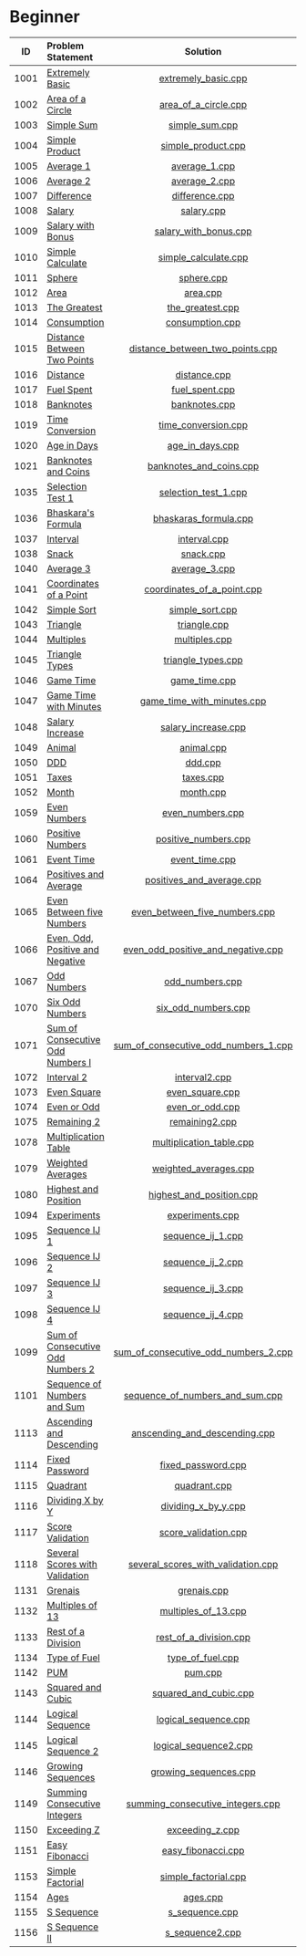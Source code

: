 # Beginner

|  ID  |          Problem Statement           |                 Solution                 |
|:----:|:-------------------------------------|:----------------------------------------:|
| 1001 | [Extremely Basic][]                  | [extremely_basic.cpp][]                  |
| 1002 | [Area of a Circle][]                 | [area_of_a_circle.cpp][]                 |
| 1003 | [Simple Sum][]                       | [simple_sum.cpp][]                       |
| 1004 | [Simple Product][]                   | [simple_product.cpp][]                   |
| 1005 | [Average 1][]                        | [average_1.cpp][]                        |
| 1006 | [Average 2][]                        | [average_2.cpp][]                        |
| 1007 | [Difference][]                       | [difference.cpp][]                       |
| 1008 | [Salary][]                           | [salary.cpp][]                           |
| 1009 | [Salary with Bonus][]                | [salary_with_bonus.cpp][]                |
| 1010 | [Simple Calculate][]                 | [simple_calculate.cpp][]                 |
| 1011 | [Sphere][]                           | [sphere.cpp][]                           |
| 1012 | [Area][]                             | [area.cpp][]                             |
| 1013 | [The Greatest][]                     | [the_greatest.cpp][]                     |
| 1014 | [Consumption][]                      | [consumption.cpp][]                      |
| 1015 | [Distance Between Two Points][]      | [distance_between_two_points.cpp][]      |
| 1016 | [Distance][]                         | [distance.cpp][]                         |
| 1017 | [Fuel Spent][]                       | [fuel_spent.cpp][]                       |
| 1018 | [Banknotes][]                        | [banknotes.cpp][]                        |
| 1019 | [Time Conversion][]                  | [time_conversion.cpp][]                  |
| 1020 | [Age in Days][]                      | [age_in_days.cpp][]                      |
| 1021 | [Banknotes and Coins][]              | [banknotes_and_coins.cpp][]              |
| 1035 | [Selection Test 1][]                 | [selection_test_1.cpp][]                 |
| 1036 | [Bhaskara's Formula][]               | [bhaskaras_formula.cpp][]                |
| 1037 | [Interval][]                         | [interval.cpp][]                         |
| 1038 | [Snack][]                            | [snack.cpp][]                            |
| 1040 | [Average 3][]                        | [average_3.cpp][]                        |
| 1041 | [Coordinates of a Point][]           | [coordinates_of_a_point.cpp][]           |
| 1042 | [Simple Sort][]                      | [simple_sort.cpp][]                      |
| 1043 | [Triangle][]                         | [triangle.cpp][]                         |
| 1044 | [Multiples][]                        | [multiples.cpp][]                        |
| 1045 | [Triangle Types][]                   | [triangle_types.cpp][]                   |
| 1046 | [Game Time][]                        | [game_time.cpp][]                        |
| 1047 | [Game Time with Minutes][]           | [game_time_with_minutes.cpp][]           |
| 1048 | [Salary Increase][]                  | [salary_increase.cpp][]                  |
| 1049 | [Animal][]                           | [animal.cpp][]                           |
| 1050 | [DDD][]                              | [ddd.cpp][]                              |
| 1051 | [Taxes][]                            | [taxes.cpp][]                            |
| 1052 | [Month][]                            | [month.cpp][]                            |
| 1059 | [Even Numbers][]                     | [even_numbers.cpp][]                     |
| 1060 | [Positive Numbers][]                 | [positive_numbers.cpp][]                 |
| 1061 | [Event Time][]                       | [event_time.cpp][]                       |
| 1064 | [Positives and Average][]            | [positives_and_average.cpp][]            |
| 1065 | [Even Between five Numbers][]        | [even_between_five_numbers.cpp][]        |
| 1066 | [Even, Odd, Positive and Negative][] | [even_odd_positive_and_negative.cpp][]   |
| 1067 | [Odd Numbers][]                      | [odd_numbers.cpp][]                      |
| 1070 | [Six Odd Numbers][]                  | [six_odd_numbers.cpp][]                  |
| 1071 | [Sum of Consecutive Odd Numbers I][] | [sum_of_consecutive_odd_numbers_1.cpp][] |
| 1072 | [Interval 2][]                       | [interval2.cpp][]                        |
| 1073 | [Even Square][]                      | [even_square.cpp][]                      |
| 1074 | [Even or Odd][]                      | [even_or_odd.cpp][]                      |
| 1075 | [Remaining 2][]                      | [remaining2.cpp][]                       |
| 1078 | [Multiplication Table][]             | [multiplication_table.cpp][]             |
| 1079 | [Weighted Averages][]                | [weighted_averages.cpp][]                |
| 1080 | [Highest and Position][]             | [highest_and_position.cpp][]             |
| 1094 | [Experiments][]                      | [experiments.cpp][]                      |
| 1095 | [Sequence IJ 1][]                    | [sequence_ij_1.cpp][]                    |
| 1096 | [Sequence IJ 2][]                    | [sequence_ij_2.cpp][]                    |
| 1097 | [Sequence IJ 3][]                    | [sequence_ij_3.cpp][]                    |
| 1098 | [Sequence IJ 4][]                    | [sequence_ij_4.cpp][]                    |
| 1099 | [Sum of Consecutive Odd Numbers 2][] | [sum_of_consecutive_odd_numbers_2.cpp][] |
| 1101 | [Sequence of Numbers and Sum][]      | [sequence_of_numbers_and_sum.cpp][]      |
| 1113 | [Ascending and Descending][]         | [anscending_and_descending.cpp][]        |
| 1114 | [Fixed Password][]                   | [fixed_password.cpp][]                   |
| 1115 | [Quadrant][]                         | [quadrant.cpp][]                         |
| 1116 | [Dividing X by Y][]                  | [dividing_x_by_y.cpp][]                  |
| 1117 | [Score Validation][]                 | [score_validation.cpp][]                 |
| 1118 | [Several Scores with Validation][]   | [several_scores_with_validation.cpp][]   |
| 1131 | [Grenais][]                          | [grenais.cpp][]                          |
| 1132 | [Multiples of 13][]                  | [multiples_of_13.cpp][]                  |
| 1133 | [Rest of a Division][]               | [rest_of_a_division.cpp][]               |
| 1134 | [Type of Fuel][]                     | [type_of_fuel.cpp][]                     |
| 1142 | [PUM][]                              | [pum.cpp][]                              |
| 1143 | [Squared and Cubic][]                | [squared_and_cubic.cpp][]                |
| 1144 | [Logical Sequence][]                 | [logical_sequence.cpp][]                 |
| 1145 | [Logical Sequence 2][]               | [logical_sequence2.cpp][]                |
| 1146 | [Growing Sequences][]                | [growing_sequences.cpp][]                |
| 1149 | [Summing Consecutive Integers][]     | [summing_consecutive_integers.cpp][]     |
| 1150 | [Exceeding Z][]                      | [exceeding_z.cpp][]                      |
| 1151 | [Easy Fibonacci][]                   | [easy_fibonacci.cpp][]                   |
| 1153 | [Simple Factorial][]                 | [simple_factorial.cpp][]                 |
| 1154 | [Ages][]                             | [ages.cpp][]                             |
| 1155 | [S Sequence][]                       | [s_sequence.cpp][]                       |
| 1156 | [S Sequence II][]                    | [s_sequence2.cpp][]                      |

[Extremely Basic]:                  https://www.urionlinejudge.com.br/judge/en/problems/view/1001
[Area of a Circle]:                 https://www.urionlinejudge.com.br/judge/en/problems/view/1002
[Simple Sum]:                       https://www.urionlinejudge.com.br/judge/en/problems/view/1003
[Simple Product]:                   https://www.urionlinejudge.com.br/judge/en/problems/view/1004
[Average 1]:                        https://www.urionlinejudge.com.br/judge/en/problems/view/1005
[Average 2]:                        https://www.urionlinejudge.com.br/judge/en/problems/view/1006
[Difference]:                       https://www.urionlinejudge.com.br/judge/en/problems/view/1007
[Salary]:                           https://www.urionlinejudge.com.br/judge/en/problems/view/1008
[Salary with Bonus]:                https://www.urionlinejudge.com.br/judge/en/problems/view/1009
[Simple Calculate]:                 https://www.urionlinejudge.com.br/judge/en/problems/view/1010
[Sphere]:                           https://www.urionlinejudge.com.br/judge/en/problems/view/1011
[Area]:                             https://www.urionlinejudge.com.br/judge/en/problems/view/1012
[The Greatest]:                     https://www.urionlinejudge.com.br/judge/en/problems/view/1013
[Consumption]:                      https://www.urionlinejudge.com.br/judge/en/problems/view/1014
[Distance Between Two Points]:      https://www.urionlinejudge.com.br/judge/en/problems/view/1015
[Distance]:                         https://www.urionlinejudge.com.br/judge/en/problems/view/1016
[Fuel Spent]:                       https://www.urionlinejudge.com.br/judge/en/problems/view/1017
[Banknotes]:                        https://www.urionlinejudge.com.br/judge/en/problems/view/1018
[Time Conversion]:                  https://www.urionlinejudge.com.br/judge/en/problems/view/1019
[Age in Days]:                      https://www.urionlinejudge.com.br/judge/en/problems/view/1020
[Banknotes and Coins]:              https://www.urionlinejudge.com.br/judge/en/problems/view/1021
[Selection Test 1]:                 https://www.urionlinejudge.com.br/judge/en/problems/view/1035
[Bhaskara's Formula]:               https://www.urionlinejudge.com.br/judge/en/problems/view/1036
[Interval]:                         https://www.urionlinejudge.com.br/judge/en/problems/view/1037
[Snack]:                            https://www.urionlinejudge.com.br/judge/en/problems/view/1038
[Average 3]:                        https://www.urionlinejudge.com.br/judge/en/problems/view/1040
[Coordinates of a Point]:           https://www.urionlinejudge.com.br/judge/en/problems/view/1041
[Simple Sort]:                      https://www.urionlinejudge.com.br/judge/en/problems/view/1042
[Triangle]:                         https://www.urionlinejudge.com.br/judge/en/problems/view/1043
[Multiples]:                        https://www.urionlinejudge.com.br/judge/en/problems/view/1044
[Triangle Types]:                   https://www.urionlinejudge.com.br/judge/en/problems/view/1045
[Game Time]:                        https://www.urionlinejudge.com.br/judge/en/problems/view/1046
[Game Time with Minutes]:           https://www.urionlinejudge.com.br/judge/en/problems/view/1047
[Salary Increase]:                  https://www.urionlinejudge.com.br/judge/en/problems/view/1048
[Animal]:                           https://www.urionlinejudge.com.br/judge/en/problems/view/1049
[DDD]:                              https://www.urionlinejudge.com.br/judge/en/problems/view/1050
[Taxes]:                            https://www.urionlinejudge.com.br/judge/en/problems/view/1051
[Month]:                            https://www.urionlinejudge.com.br/judge/en/problems/view/1052
[Even Numbers]:                     https://www.urionlinejudge.com.br/judge/en/problems/view/1059
[Positive Numbers]:                 https://www.urionlinejudge.com.br/judge/en/problems/view/1060
[Event Time]:                       https://www.urionlinejudge.com.br/judge/en/problems/view/1061
[Positives and Average]:            https://www.urionlinejudge.com.br/judge/en/problems/view/1064
[Even Between five Numbers]:        https://www.urionlinejudge.com.br/judge/en/problems/view/1065
[Even, Odd, Positive and Negative]: https://www.urionlinejudge.com.br/judge/en/problems/view/1066
[Odd Numbers]:                      https://www.urionlinejudge.com.br/judge/en/problems/view/1067
[Six Odd Numbers]:                  https://www.urionlinejudge.com.br/judge/en/problems/view/1070
[Sum of Consecutive Odd Numbers I]: https://www.urionlinejudge.com.br/judge/en/problems/view/1071
[Interval 2]:                       https://www.urionlinejudge.com.br/judge/en/problems/view/1072
[Even Square]:                      https://www.urionlinejudge.com.br/judge/en/problems/view/1073
[Even or Odd]:                      https://www.urionlinejudge.com.br/judge/en/problems/view/1074
[Remaining 2]:                      https://www.urionlinejudge.com.br/judge/en/problems/view/1075
[Multiplication Table]:             https://www.urionlinejudge.com.br/judge/en/problems/view/1078
[Weighted Averages]:                https://www.urionlinejudge.com.br/judge/en/problems/view/1079
[Highest and Position]:             https://www.urionlinejudge.com.br/judge/en/problems/view/1080
[Experiments]:                      https://www.urionlinejudge.com.br/judge/en/problems/view/1094
[Sequence IJ 1]:                    https://www.urionlinejudge.com.br/judge/en/problems/view/1095
[Sequence IJ 2]:                    https://www.urionlinejudge.com.br/judge/en/problems/view/1096
[Sequence IJ 3]:                    https://www.urionlinejudge.com.br/judge/en/problems/view/1097
[Sequence IJ 4]:                    https://www.urionlinejudge.com.br/judge/en/problems/view/1098
[Sum of Consecutive Odd Numbers 2]: https://www.urionlinejudge.com.br/judge/en/problems/view/1099
[Sequence of Numbers and Sum]:      https://www.urionlinejudge.com.br/judge/en/problems/view/1101
[Ascending and Descending]:         https://www.urionlinejudge.com.br/judge/en/problems/view/1113
[Fixed Password]:                   https://www.urionlinejudge.com.br/judge/en/problems/view/1114
[Quadrant]:                         https://www.urionlinejudge.com.br/judge/en/problems/view/1115
[Dividing X by Y]:                  https://www.urionlinejudge.com.br/judge/en/problems/view/1116
[Score Validation]:                 https://www.urionlinejudge.com.br/judge/en/problems/view/1117
[Several Scores with Validation]:   https://www.urionlinejudge.com.br/judge/en/problems/view/1118
[Grenais]:                          https://www.urionlinejudge.com.br/judge/en/problems/view/1131
[Multiples of 13]:                  https://www.urionlinejudge.com.br/judge/en/problems/view/1132
[Rest of a Division]:               https://www.urionlinejudge.com.br/judge/en/problems/view/1133
[Type of Fuel]:                     https://www.urionlinejudge.com.br/judge/en/problems/view/1134
[PUM]:                              https://www.urionlinejudge.com.br/judge/en/problems/view/1142
[Squared and Cubic]:                https://www.urionlinejudge.com.br/judge/en/problems/view/1143
[Logical Sequence]:                 https://www.urionlinejudge.com.br/judge/en/problems/view/1144
[Logical Sequence 2]:               https://www.urionlinejudge.com.br/judge/en/problems/view/1145
[Growing Sequences]:                https://www.urionlinejudge.com.br/judge/en/problems/view/1146
[Summing Consecutive Integers]:     https://www.urionlinejudge.com.br/judge/en/problems/view/1149
[Exceeding Z]:                      https://www.urionlinejudge.com.br/judge/en/problems/view/1150
[Easy Fibonacci]:                   https://www.urionlinejudge.com.br/judge/en/problems/view/1151
[Simple Factorial]:                 https://www.urionlinejudge.com.br/judge/en/problems/view/1153
[Ages]:                             https://www.urionlinejudge.com.br/judge/en/problems/view/1154
[S Sequence]:                       https://www.urionlinejudge.com.br/judge/en/problems/view/1155
[S Sequence II]:                    https://www.urionlinejudge.com.br/judge/en/problems/view/1156

[extremely_basic.cpp]:                  extremely_basic.cpp
[area_of_a_circle.cpp]:                 area_of_a_circle.cpp
[simple_sum.cpp]:                       simple_sum.cpp
[simple_product.cpp]:                   simple_product.cpp
[average_1.cpp]:                        average_1.cpp
[average_2.cpp]:                        average_2.cpp
[difference.cpp]:                       difference.cpp
[salary.cpp]:                           salary.cpp
[salary_with_bonus.cpp]:                salary_with_bonus.cpp
[simple_calculate.cpp]:                 simple_calculate.cpp
[sphere.cpp]:                           sphere.cpp
[area.cpp]:                             area.cpp
[the_greatest.cpp]:                     the_greatest.cpp
[consumption.cpp]:                      consumption.cpp
[distance_between_two_points.cpp]:      distance_between_two_points.cpp
[distance.cpp]:                         distance.cpp
[fuel_spent.cpp]:                       fuel_spent.cpp
[banknotes.cpp]:                        banknotes.cpp
[time_conversion.cpp]:                  time_conversion.cpp
[age_in_days.cpp]:                      age_in_days.cpp
[banknotes_and_coins.cpp]:              banknotes_and_coins.cpp
[selection_test_1.cpp]:                 selection_test_1.cpp
[bhaskaras_formula.cpp]:                bhaskaras_formula.cpp
[interval.cpp]:                         interval.cpp
[snack.cpp]:                            snack.cpp
[average_3.cpp]:                        average_3.cpp
[coordinates_of_a_point.cpp]:           coordinates_of_a_point.cpp
[simple_sort.cpp]:                      simple_sort.cpp
[triangle.cpp]:                         triangle.cpp
[multiples.cpp]:                        multiples.cpp
[triangle_types.cpp]:                   triangle_types.cpp
[game_time.cpp]:                        game_time.cpp
[game_time_with_minutes.cpp]:           game_time_with_minutes.cpp
[salary_increase.cpp]:                  salary_increase.cpp
[animal.cpp]:                           animal.cpp
[ddd.cpp]:                              ddd.cpp
[taxes.cpp]:                            taxes.cpp
[month.cpp]:                            month.cpp
[even_numbers.cpp]:                     even_numbers.cpp
[positive_numbers.cpp]:                 positive_numbers.cpp
[event_time.cpp]:                       event_time.cpp
[positives_and_average.cpp]:            positive_and_average.cpp
[even_between_five_numbers.cpp]:        even_between_five_numbers.cpp
[even_odd_positive_and_negative.cpp]:   even_odd_positive_and_negative.cpp
[odd_numbers.cpp]:                      odd_numbers.cpp
[six_odd_numbers.cpp]:                  six_odd_numbers.cpp
[sum_of_consecutive_odd_numbers_1.cpp]: sum_of_consecutive_odd_numbers_1.cpp
[interval2.cpp]:                        interval2.cpp
[even_square.cpp]:                      even_square.cpp
[even_or_odd.cpp]:                      even_or_odd.cpp
[remaining2.cpp]:                       remaining2.cpp
[multiplication_table.cpp]:             multiplication_table.cpp
[weighted_averages.cpp]:                weighted_averages.cpp
[highest_and_position.cpp]:             highest_and_position.cpp
[experiments.cpp]:                      experiments.cpp
[sequence_ij_1.cpp]:                    sequence_ij_1.cpp
[sequence_ij_2.cpp]:                    sequence_ij_2.cpp
[sequence_ij_3.cpp]:                    sequence_ij_3.cpp
[sequence_ij_4.cpp]:                    sequence_ij_4.cpp
[sum_of_consecutive_odd_numbers_2.cpp]: sum_of_consecutive_odd_numbers_2.cpp
[sequence_of_numbers_and_sum.cpp]:      sequence_of_numbers_and_sum.cpp
[anscending_and_descending.cpp]:        anscending_and_descending.cpp
[fixed_password.cpp]:                   fixed_password.cpp
[quadrant.cpp]:                         quadrant.cpp
[dividing_x_by_y.cpp]:                  dividing_x_by_y.cpp
[score_validation.cpp]:                 score_validation.cpp
[several_scores_with_validation.cpp]:   several_scores_with_validation.cpp
[grenais.cpp]:                          grenais.cpp
[multiples_of_13.cpp]:                  multiples_of_13.cpp
[rest_of_a_division.cpp]:               rest_of_a_division.cpp
[type_of_fuel.cpp]:                     type_of_fuel.cpp
[pum.cpp]:                              pum.cpp
[squared_and_cubic.cpp]:                squared_and_cubic.cpp
[logical_sequence.cpp]:                 logical_sequence.cpp
[logical_sequence2.cpp]:                logical_sequence2.cpp
[growing_sequences.cpp]:                growing_sequences.cpp
[summing_consecutive_integers.cpp]:     summing_consecutive_integers.cpp
[exceeding_z.cpp]:                      exceeding_z.cpp
[easy_fibonacci.cpp]:                   easy_fibonacci.cpp
[simple_factorial.cpp]:                 simple_factorial.cpp
[ages.cpp]:                             ages.cpp
[s_sequence.cpp]:                       s_sequence.cpp
[s_sequence2.cpp]:                      s_sequence2.cpp
